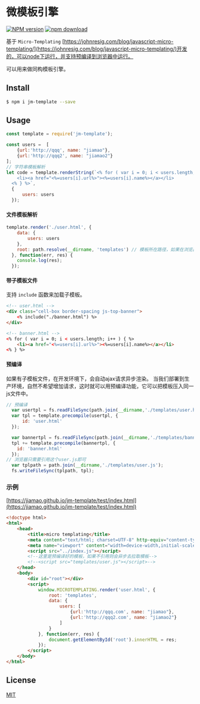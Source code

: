 
# 微模板引擎

[![NPM version][npm-image]][npm-url]
[![npm download][download-image]][download-url]


基于 `Micro-Templating` [https://johnresig.com/blog/javascript-micro-templating/](https://johnresig.com/blog/javascript-micro-templating/)开发的，可以node下运行，并支持预编译到浏览器中运行。

可以用来做同构模板引擎。

## Install

```bash
$ npm i jm-template --save
```

## Usage

```js
const template = require('jm-template');

const users =  [
    {url:'http://qqq', name: "jiamao"},
    {url:'http://qqq2', name: "jiamao2"}
];
// 字符串模板解析
let code = template.renderString(`<% for ( var i = 0; i < users.length; i++ ) { %>
    <li><a href="<%=users[i].url%>"><%=users[i].name%></a></li>
  <% } %>`, 
  {
      users: users
  });

```

#### 文件模板解析
```js
template.render('./user.html', {
    data: {
        users: users
    },
    root: path.resolve(__dirname, 'templates') // 模板所在路径，如果在浏览器中。这里可以是url
  }, function(err, res) {
    console.log(res);
  });
```

#### 带子模板文件
支持 `include` 函数来加载子模板。
``` html
<!-- user.html -->
<div class="cell-box border-spacing js-top-banner">
    <% include("./banner.html") %>
</div>
```
``` html
<!-- banner.html -->
<% for ( var i = 0; i < users.length; i++ ) { %>
    <li><a href="<%=users[i].url%>"><%=users[i].name%></a></li>
<% } %>
```

#### 预编译
如果有子模板文件，在开发环境下，会自动ajax请求异步渲染。 当我们部署到生产环境，自然不希望增加请求，这时就可以用预编译功能，它可以把模板压入同一js文件中。


```js
// 预编译
  var usertpl = fs.readFileSync(path.join(__dirname,'./templates/user.html'), 'utf8');
  var tpl = template.precompile(usertpl, {
      id: 'user.html'
  });    

  var bannertpl = fs.readFileSync(path.join(__dirname,'./templates/banner.html'), 'utf8');
  tpl += template.precompile(bannertpl, {
    id: 'banner.html'
  });
// 浏览器只需要引用这个user.js即可
  var tplpath = path.join(__dirname,'./templates/user.js');
  fs.writeFileSync(tplpath, tpl);
```

### 示例

[https://jiamao.github.io/jm-template/test/index.html](https://jiamao.github.io/jm-template/test/index.html)

```html
<!doctype html>
<html>
	<head>
		<title>micro templating</title>
		<meta content="text/html; charset=UTF-8" http-equiv="content-type" />
		<meta name="viewport" content="width=device-width,initial-scale=1">
        <script src="../index.js"></script>
        <!--这里是预编译好的模板，如果不引用则会异步去拉取模板-->
        <!--<script src="templates/user.js"></script>-->
	</head>
	<body>
		<div id="root"></div>
        <script>
            window.MICROTEMPLATING.render('user.html', {
                root: 'templates',
                data: {
                    users: [
                        {url:'http://qqq.com', name: "jiamao"},
                        {url:'http://qqq2.com', name: "jiamao2"}
                    ]
                }
            }, function(err, res) {
                document.getElementById('root').innerHTML = res;
            });
        </script>
	</body>
</html>

```

## License

[MIT](LICENSE)

[npm-image]: https://img.shields.io/npm/v/jm-template.svg?style=flat-square
[npm-url]: https://npmjs.org/package/jm-template
[download-image]: https://img.shields.io/npm/dm/jm-template.svg?style=flat-square
[download-url]: https://npmjs.org/package/jm-template
